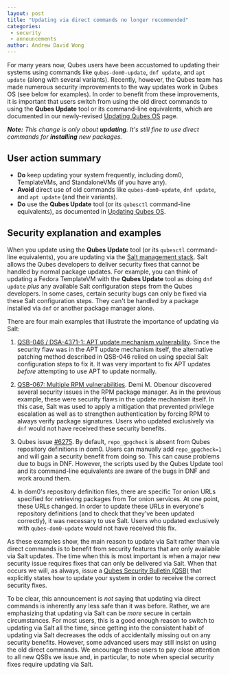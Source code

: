 ```yaml
---
layout: post
title: "Updating via direct commands no longer recommended"
categories:
 - security
 - announcements
author: Andrew David Wong
---
```


For many years now, Qubes users have been accustomed to updating their systems using commands like `qubes-dom0-update`, `dnf update`, and `apt update` (along with several variants). Recently, however, the Qubes team has made numerous security improvements to the way updates work in Qubes OS (see below for examples). In order to benefit from these improvements, it is important that users switch from using the old direct commands to using the **Qubes Update** tool or its command-line equivalents, which are documented in our newly-revised [Updating Qubes OS](/doc/updating-qubes-os/) page.

_**Note:** This change is only about **updating**. It's still fine to use direct commands for **installing** new packages._

## User action summary

 - **Do** keep updating your system frequently, including dom0, TemplateVMs, and StandaloneVMs (if you have any).
 - **Avoid** direct use of old commands like `qubes-dom0-update`, `dnf update`, and `apt update` (and their variants).
 - **Do** use the **Qubes Update** tool (or its `qubesctl` command-line equivalents), as documented in [Updating Qubes OS](/doc/updating-qubes-os/).

## Security explanation and examples

When you update using the **Qubes Update** tool (or its `qubesctl` command-line equivalents), you are updating via the [Salt management stack](/doc/salt/). Salt allows the Qubes developers to deliver security fixes that cannot be handled by normal package updates. For example, you can think of updating a Fedora TemplateVM with the **Qubes Update** tool as doing `dnf update` *plus* any available Salt configuration steps from the Qubes developers. In some cases, certain security bugs can only be fixed via these Salt configuration steps. They can't be handled by a package installed via `dnf` or another package manager alone.

There are four main examples that illustrate the importance of updating via Salt:

1. [QSB-046 / DSA-4371-1: APT update mechanism vulnerability](/news/2019/01/23/qsb-46/). Since the security flaw was in the APT update mechanism itself, the alternative patching method described in QSB-046 relied on using special Salt configuration steps to fix it. It was very important to fix APT updates *before* attempting to use APT to update normally.

2. [QSB-067: Multiple RPM vulnerabilities](/news/2021/03/19/qsb-067/). Demi M. Obenour discovered several security issues in the RPM package manager. As in the previous example, these were security flaws in the update mechanism itself. In this case, Salt was used to apply a mitigation that prevented privilege escalation as well as to strengthen authentication by forcing RPM to always verify package signatures. Users who updated exclusively via `dnf` would not have received these security benefits.

3. Qubes issue [#6275](https://github.com/QubesOS/qubes-issues/issues/6275). By default, `repo_gpgcheck` is absent from Qubes repository definitions in dom0. Users can manually add `repo_gpgcheck=1` and will gain a security benefit from doing so. This can cause problems due to bugs in DNF. However, the scripts used by the Qubes Update tool and its command-line equivalents are aware of the bugs in DNF and work around them.

4. In dom0's repository definition files, there are specific Tor onion URLs specified for retrieving packages from Tor onion services. At one point, these URLs changed. In order to update these URLs in everyone's repository definitions (and to check that they've been updated correctly), it was necessary to use Salt. Users who updated exclusively with `qubes-dom0-update` would not have received this fix.

As these examples show, the main reason to update via Salt rather than via direct commands is to benefit from security features that are only available via Salt updates. The time when this is most important is when a major new security issue requires fixes that can only be delivered via Salt. When that occurs we will, as always, issue a [Qubes Security Bulletin (QSB)](/security/bulletins/) that explicitly states how to update your system in order to receive the correct security fixes.

To be clear, this announcement is *not* saying that updating via direct commands is inherently any less safe than it was before. Rather, we are emphasizing that updating via Salt can be *more* secure in certain circumstances. For most users, this is a good enough reason to switch to updating via Salt all the time, since getting into the consistent habit of updating via Salt decreases the odds of accidentally missing out on any security benefits. However, some advanced users may still insist on using the old direct commands. We encourage those users to pay close attention to all new QSBs we issue and, in particular, to note when special security fixes require updating via Salt.
